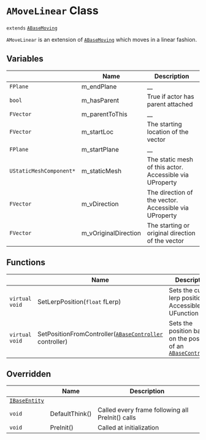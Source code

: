 # `AMoveLinear` Class

`extends` [`ABaseMoving`](./ABaseMoving.md)

`AMoveLinear` is an extension of [`ABaseMoving`](./ABaseMoving.md) which moves in a linear fashion.

## Variables

|  | Name | Description |
| --- | --- | --- |
| `FPlane` | m_endPlane | __ |
| `bool` | m_hasParent | True if actor has parent attached |
| `FVector` | m_parentToThis | __ |
| `FVector` | m_startLoc | The starting location of the vector |
| `FPlane` | m_startPlane | __ |
| `UStaticMeshComponent*` | m_staticMesh | The static mesh of this actor. Accessible via UProperty |
| `FVector` | m_vDirection | The direction of the vector. Accessible via UProperty |
| `FVector` | m_vOriginalDirection | The starting or original direction of the vector |

## Functions

|  | Name | Description |
| --- | --- | --- |
| `virtual void` | SetLerpPosition(`float` fLerp) | Sets the current lerp position. Accessible via UFunction |
| `virtual void` | SetPositionFromController([`ABaseController`](./ABaseController.md) controller) | Sets the position based on the position of an [`ABaseController`](./ABaseController.md) |

## Overridden
|  | Name | Description |
| --- | --- | --- |
| [`IBaseEntity`](./IBaseEntity.md) | | |
| `void` | DefaultThink() | Called every frame following all PreInit() calls |
| `void` | PreInit() | Called at initialization |
